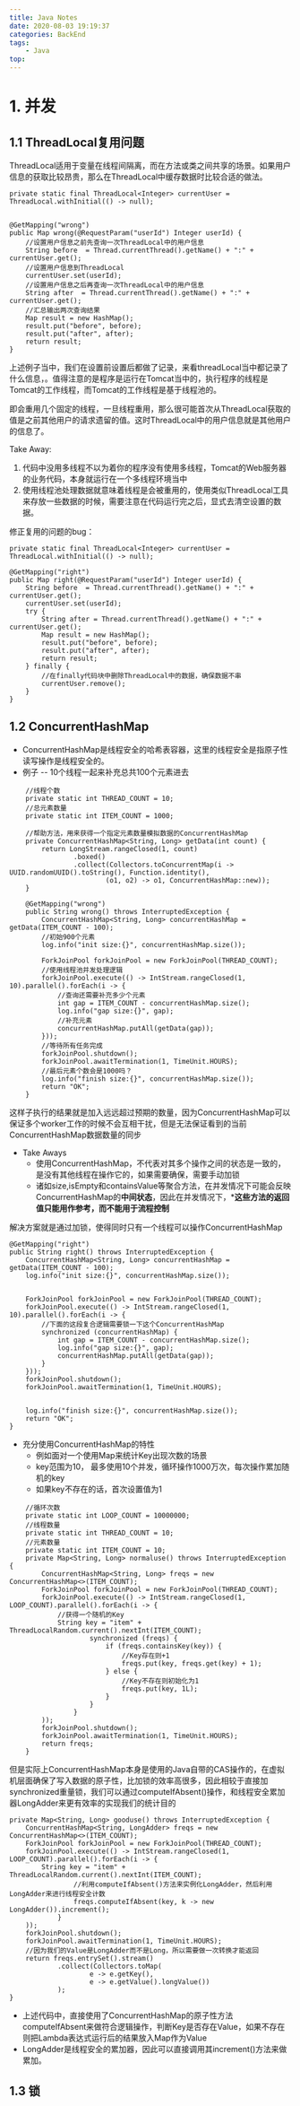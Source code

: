 ```yaml
---
title: Java Notes
date: 2020-08-03 19:19:37
categories: BackEnd
tags:
    - Java
top:
---
```

# 1. 并发

## 1.1 ThreadLocal复用问题

ThreadLocal适用于变量在线程间隔离，而在方法或类之间共享的场景。如果用户信息的获取比较昂贵，那么在ThreadLocal中缓存数据时比较合适的做法。


    private static final ThreadLocal<Integer> currentUser = ThreadLocal.withInitial(() -> null);


    @GetMapping("wrong")
    public Map wrong(@RequestParam("userId") Integer userId) {
        //设置用户信息之前先查询一次ThreadLocal中的用户信息
        String before  = Thread.currentThread().getName() + ":" + currentUser.get();
        //设置用户信息到ThreadLocal
        currentUser.set(userId);
        //设置用户信息之后再查询一次ThreadLocal中的用户信息
        String after  = Thread.currentThread().getName() + ":" + currentUser.get();
        //汇总输出两次查询结果
        Map result = new HashMap();
        result.put("before", before);
        result.put("after", after);
        return result;
    }

上述例子当中，我们在设置前设置后都做了记录，来看threadLocal当中都记录了什么信息，。值得注意的是程序是运行在Tomcat当中的，执行程序的线程是Tomcat的工作线程，而Tomcat的工作线程是基于线程池的。

即会重用几个固定的线程，一旦线程重用，那么很可能首次从ThreadLocal获取的值是之前其他用户的请求遗留的值。这时ThreadLocal中的用户信息就是其他用户的信息了。

Take Away: 
1. 代码中没用多线程不以为着你的程序没有使用多线程，Tomcat的Web服务器的业务代码，本身就运行在一个多线程环境当中
2. 使用线程池处理数据就意味着线程是会被重用的，使用类似ThreadLocal工具来存放一些数据的时候，需要注意在代码运行完之后，显式去清空设置的数据。

修正复用的问题的bug： 

    private static final ThreadLocal<Integer> currentUser = ThreadLocal.withInitial(() -> null);

    @GetMapping("right")
    public Map right(@RequestParam("userId") Integer userId) {
        String before  = Thread.currentThread().getName() + ":" + currentUser.get();
        currentUser.set(userId);
        try {
            String after = Thread.currentThread().getName() + ":" + currentUser.get();
            Map result = new HashMap();
            result.put("before", before);
            result.put("after", after);
            return result;
        } finally {
            //在finally代码块中删除ThreadLocal中的数据，确保数据不串
            currentUser.remove();
        }
    }
    
## 1.2 ConcurrentHashMap 

+ ConcurrentHashMap是线程安全的哈希表容器，这里的线程安全是指原子性读写操作是线程安全的。
+ 例子 -- 10个线程一起来补充总共100个元素进去

```
    //线程个数
    private static int THREAD_COUNT = 10;
    //总元素数量
    private static int ITEM_COUNT = 1000;

    //帮助方法，用来获得一个指定元素数量模拟数据的ConcurrentHashMap
    private ConcurrentHashMap<String, Long> getData(int count) {
        return LongStream.rangeClosed(1, count)
                .boxed()
                .collect(Collectors.toConcurrentMap(i -> UUID.randomUUID().toString(), Function.identity(),
                        (o1, o2) -> o1, ConcurrentHashMap::new));
    }

    @GetMapping("wrong")
    public String wrong() throws InterruptedException {
        ConcurrentHashMap<String, Long> concurrentHashMap = getData(ITEM_COUNT - 100);
        //初始900个元素
        log.info("init size:{}", concurrentHashMap.size());

        ForkJoinPool forkJoinPool = new ForkJoinPool(THREAD_COUNT);
        //使用线程池并发处理逻辑
        forkJoinPool.execute(() -> IntStream.rangeClosed(1, 10).parallel().forEach(i -> {
            //查询还需要补充多少个元素
            int gap = ITEM_COUNT - concurrentHashMap.size();
            log.info("gap size:{}", gap);
            //补充元素
            concurrentHashMap.putAll(getData(gap));
        }));
        //等待所有任务完成
        forkJoinPool.shutdown();
        forkJoinPool.awaitTermination(1, TimeUnit.HOURS);
        //最后元素个数会是1000吗？
        log.info("finish size:{}", concurrentHashMap.size());
        return "OK";
    }
```

这样子执行的结果就是加入远远超过预期的数量，因为ConcurrentHashMap可以保证多个worker工作的时候不会互相干扰，但是无法保证看到的当前ConcurrentHashMap数据数量的同步

+ Take Aways
    + 使用ConcurrentHashMap，不代表对其多个操作之间的状态是一致的，是没有其他线程在操作它的，如果需要确保，需要手动加锁
    + 诸如size,isEmpty和containsValue等聚合方法，在并发情况下可能会反映ConcurrentHashMap的**中间状态**，因此在并发情况下，***这些方法的返回值只能用作参考，而不能用于流程控制**

解决方案就是通过加锁，使得同时只有一个线程可以操作ConcurrentHashMap

```
@GetMapping("right")
public String right() throws InterruptedException {
    ConcurrentHashMap<String, Long> concurrentHashMap = getData(ITEM_COUNT - 100);
    log.info("init size:{}", concurrentHashMap.size());


    ForkJoinPool forkJoinPool = new ForkJoinPool(THREAD_COUNT);
    forkJoinPool.execute(() -> IntStream.rangeClosed(1, 10).parallel().forEach(i -> {
        //下面的这段复合逻辑需要锁一下这个ConcurrentHashMap
        synchronized (concurrentHashMap) {
            int gap = ITEM_COUNT - concurrentHashMap.size();
            log.info("gap size:{}", gap);
            concurrentHashMap.putAll(getData(gap));
        }
    }));
    forkJoinPool.shutdown();
    forkJoinPool.awaitTermination(1, TimeUnit.HOURS);


    log.info("finish size:{}", concurrentHashMap.size());
    return "OK";
}
```

+ 充分使用ConcurrentHashMap的特性
    + 例如面对一个使用Map来统计Key出现次数的场景
    + key范围为10， 最多使用10个并发，循环操作1000万次，每次操作累加随机的key
    + 如果key不存在的话，首次设置值为1 


```
    //循环次数
    private static int LOOP_COUNT = 10000000;
    //线程数量
    private static int THREAD_COUNT = 10;
    //元素数量
    private static int ITEM_COUNT = 10;
    private Map<String, Long> normaluse() throws InterruptedException {
        ConcurrentHashMap<String, Long> freqs = new ConcurrentHashMap<>(ITEM_COUNT);
        ForkJoinPool forkJoinPool = new ForkJoinPool(THREAD_COUNT);
        forkJoinPool.execute(() -> IntStream.rangeClosed(1, LOOP_COUNT).parallel().forEach(i -> {
            //获得一个随机的Key
            String key = "item" + ThreadLocalRandom.current().nextInt(ITEM_COUNT);
                    synchronized (freqs) {      
                        if (freqs.containsKey(key)) {
                            //Key存在则+1
                            freqs.put(key, freqs.get(key) + 1);
                        } else {
                            //Key不存在则初始化为1
                            freqs.put(key, 1L);
                        }
                    }
                }
        ));
        forkJoinPool.shutdown();
        forkJoinPool.awaitTermination(1, TimeUnit.HOURS);
        return freqs;
    }
```

但是实际上ConcurrentHashMap本身是使用的Java自带的CAS操作的，在虚拟机层面确保了写入数据的原子性，比加锁的效率高很多，因此相较于直接加synchronized重量锁，我们可以通过computeIfAbsent()操作，和线程安全累加器LongAdder来更有效率的实现我们的统计目的

```
private Map<String, Long> gooduse() throws InterruptedException {
    ConcurrentHashMap<String, LongAdder> freqs = new ConcurrentHashMap<>(ITEM_COUNT);
    ForkJoinPool forkJoinPool = new ForkJoinPool(THREAD_COUNT);
    forkJoinPool.execute(() -> IntStream.rangeClosed(1, LOOP_COUNT).parallel().forEach(i -> {
        String key = "item" + ThreadLocalRandom.current().nextInt(ITEM_COUNT);
                //利用computeIfAbsent()方法来实例化LongAdder，然后利用LongAdder来进行线程安全计数
                freqs.computeIfAbsent(key, k -> new LongAdder()).increment();
            }
    ));
    forkJoinPool.shutdown();
    forkJoinPool.awaitTermination(1, TimeUnit.HOURS);
    //因为我们的Value是LongAdder而不是Long，所以需要做一次转换才能返回
    return freqs.entrySet().stream()
            .collect(Collectors.toMap(
                    e -> e.getKey(),
                    e -> e.getValue().longValue())
            );
}
```

+ 上述代码中，直接使用了ConcurrentHashMap的原子性方法computeIfAbsent来做符合逻辑操作，判断Key是否存在Value，如果不存在则把Lambda表达式运行后的结果放入Map作为Value
+ LongAdder是线程安全的累加器，因此可以直接调用其increment()方法来做累加。

## 1.3 锁
